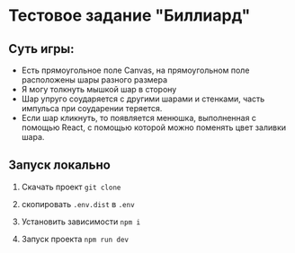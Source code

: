 # Тестовое задание "Биллиард"

## Суть игры: 

- Есть прямоугольное поле Canvas, на прямоугольном поле расположены шары разного размера
- Я могу толкнуть мышкой шар в сторону
- Шар упруго соударяется с другими шарами и стенками, часть импульса при соударении теряется. 
- Если шар кликнуть, то появляется менюшка, выполненная с помощью React, с помощью которой можно поменять цвет заливки шара. 

## Запуск локально

  1. Скачать проект
    ```
    git clone 
    ```

  2.  скопировать `.env.dist` в `.env`

  3. Установить зависимости
    ```
    npm i
    ```

  4. Запуск проекта
    ```
    npm run dev
    ```